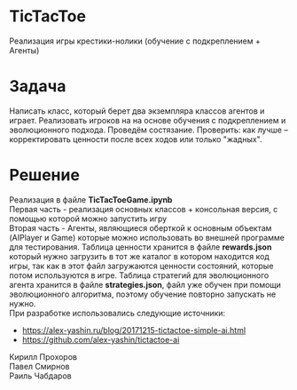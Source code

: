 # TicTacToe
Реализация игры крестики-нолики (обучение с подкреплением + Агенты)
# Задача
Написать класс, который берет два экземпляра классов агентов и играет.
Реализовать игроков на на основе обучения с подкреплением и эволюционного подхода.
Проведём состязание.
Проверить: как лучше – корректировать ценности после всех ходов или только "жадных".
# Решение
Реализация в файле **TicTacToeGame.ipynb**<br>
Первая часть - реализация основных классов + консольная версия, с помощью которой можно запустить игру<br>
Вторая часть - Агенты, являющиеся оберткой к основным объектам (AIPlayer и Game) которые можно использовать во внешней программе для тестирования.
Таблица ценности хранится в файле **rewards.json** который нужно загрузить в тот же каталог в котором находится код игры, так как в этот файл загружаются ценности состояний, которые потом используются в игре. Таблица стратегий для эволюционного агента хранится в файле **strategies.json**, файл уже обучен при помощи эволюционного алгоритма, поэтому обучение повторно запускать не нужно.<br>
При разработке использовались следующие источники:
- https://alex-yashin.ru/blog/20171215-tictactoe-simple-ai.html
- https://github.com/alex-yashin/tictactoe-ai

Кирилл Прохоров<br>
Павел Смирнов<br>
Раиль Чабдаров<br>

